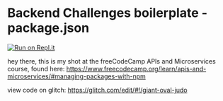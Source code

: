 # Backend Challenges boilerplate - package.json
[![Run on Repl.it](https://repl.it/badge/github/freeCodeCamp/boilerplate-npm)](https://repl.it/github/freeCodeCamp/boilerplate-npm)

hey there, this is my shot at the freeCodeCamp APIs and Microservices course, found here: https://www.freecodecamp.org/learn/apis-and-microservices/#managing-packages-with-npm

view code on glitch: https://glitch.com/edit/#!/giant-oval-judo
